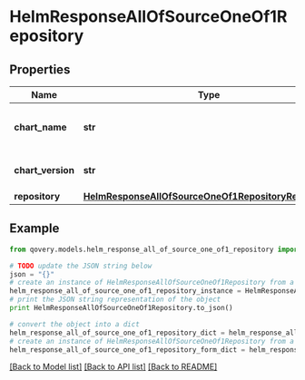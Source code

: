 # HelmResponseAllOfSourceOneOf1Repository


## Properties
Name | Type | Description | Notes
------------ | ------------- | ------------- | -------------
**chart_name** | **str** | The name of the chart in the repository | 
**chart_version** | **str** | The version of the chart to use | 
**repository** | [**HelmResponseAllOfSourceOneOf1RepositoryRepository**](HelmResponseAllOfSourceOneOf1RepositoryRepository.md) |  | 

## Example

```python
from qovery.models.helm_response_all_of_source_one_of1_repository import HelmResponseAllOfSourceOneOf1Repository

# TODO update the JSON string below
json = "{}"
# create an instance of HelmResponseAllOfSourceOneOf1Repository from a JSON string
helm_response_all_of_source_one_of1_repository_instance = HelmResponseAllOfSourceOneOf1Repository.from_json(json)
# print the JSON string representation of the object
print HelmResponseAllOfSourceOneOf1Repository.to_json()

# convert the object into a dict
helm_response_all_of_source_one_of1_repository_dict = helm_response_all_of_source_one_of1_repository_instance.to_dict()
# create an instance of HelmResponseAllOfSourceOneOf1Repository from a dict
helm_response_all_of_source_one_of1_repository_form_dict = helm_response_all_of_source_one_of1_repository.from_dict(helm_response_all_of_source_one_of1_repository_dict)
```
[[Back to Model list]](../README.md#documentation-for-models) [[Back to API list]](../README.md#documentation-for-api-endpoints) [[Back to README]](../README.md)


